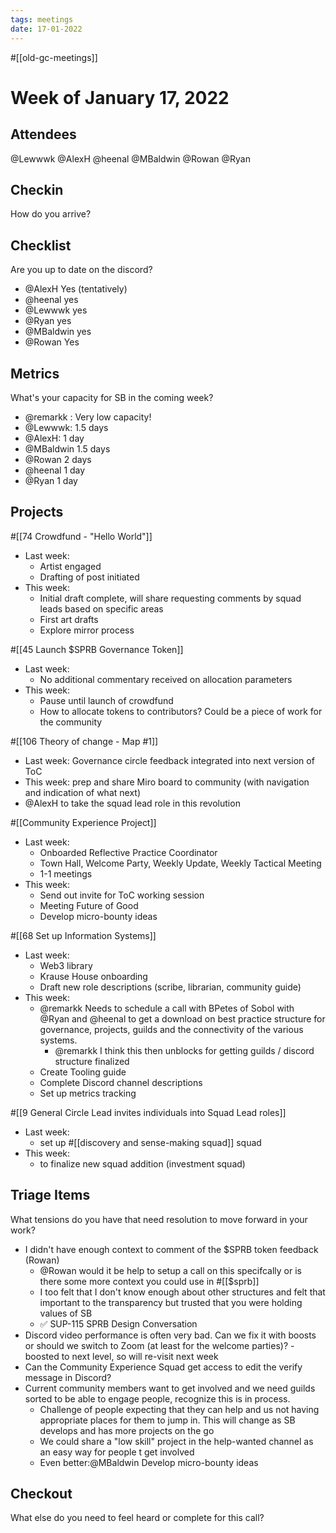 ```yaml
---
tags: meetings
date: 17-01-2022
---
```

#[[old-gc-meetings]] 
# Week of January 17, 2022
## Attendees
@Lewwwk @AlexH @heenal @MBaldwin @Rowan  @Ryan  
## Checkin
How do you arrive?
## Checklist
Are you up to date on the discord?
- @AlexH Yes (tentatively)
- @heenal yes
- @Lewwwk yes
- @Ryan  yes
- @MBaldwin yes
- @Rowan   Yes

## Metrics
What's your capacity for SB in the coming week?
- @remarkk : Very low capacity!
- @Lewwwk: 1.5 days
- @AlexH: 1 day
- @MBaldwin 1.5 days 
- @Rowan  2 days
- @heenal 1 day
- @Ryan  1 day

## Projects
#[[74 Crowdfund - "Hello World"]] 
- Last week:
	- Artist engaged
	- Drafting of post initiated
- This week:
	- Initial draft complete, will share requesting comments by squad leads based on specific areas
	- First art drafts
	- Explore mirror process

#[[45 Launch $SPRB Governance Token]] 
- Last week:
	- No additional commentary received on allocation parameters
- This week:
	- Pause until launch of crowdfund
	- How to allocate tokens to contributors? Could be a piece of work for the community

#[[106 Theory of change - Map #1]] 
- Last week: Governance circle feedback integrated into next version of ToC
- This week: prep and share Miro board to community (with navigation and indication of what next)
- @AlexH to take the squad lead role in this revolution 

#[[Community Experience Project]] 
- Last week:
	- Onboarded Reflective Practice Coordinator
	- Town Hall, Welcome Party, Weekly Update, Weekly Tactical Meeting
	- 1-1 meetings
- This week:
	- Send out invite for ToC working session
	- Meeting Future of Good
	- Develop micro-bounty ideas

#[[68 Set up Information Systems]] 
- Last week:
	- Web3 library
	- Krause House onboarding
	- Draft new role descriptions (scribe, librarian, community guide)
- This week:
	- @remarkk Needs to schedule a call with BPetes of Sobol with @Ryan  and @heenal to get a download on best practice structure for governance, projects, guilds and the connectivity of the various systems.
		- @remarkk I think this then unblocks for getting guilds / discord structure finalized
	- Create Tooling guide
	- Complete Discord channel descriptions
	- Set up metrics tracking

#[[9 General Circle Lead invites individuals into Squad Lead roles]] 
- Last week: 
	- set up #[[discovery and sense-making squad]] squad
- This week:
	- to finalize new squad addition (investment squad)

## Triage Items
What tensions do you have that need resolution to move forward in your work?
- I didn't have enough context to comment of the $SPRB token feedback (Rowan)
	- @Rowan  would it be help to setup a call on this specifcally or is there some more context you could use in #[[$sprb]]
	- I too felt that I don't know enough about other structures and felt that important to the transparency but trusted that you were holding values of SB
	- ✅ SUP-115 SPRB Design Conversation
- Discord video performance is often very bad. Can we fix it with boosts or should we switch to Zoom (at least for the welcome parties)? - boosted to next level, so will re-visit next week 
- Can the Community Experience Squad get access to edit the verify message in Discord?
- Current community members want to get involved and we need guilds sorted to be able to engage people, recognize this is in process.
	- Challenge of people expecting that they can help and us not having appropriate places for them to jump in. This will change as SB develops and has more projects on the go
	- We could share a "low skill" project in the help-wanted channel as an easy way for people t get involved
	- Even better:@MBaldwin Develop micro-bounty ideas

## Checkout
What else do you need to feel heard or complete for this call?
